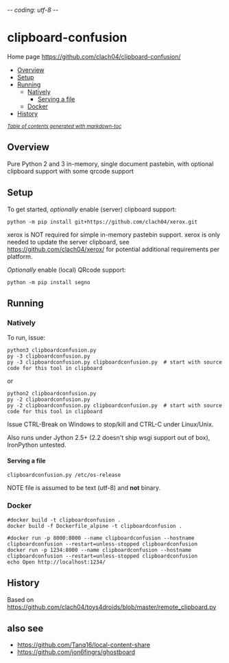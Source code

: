 -*- coding: utf-8 -*-

# clipboard-confusion

Home page https://github.com/clach04/clipboard-confusion/

  * [Overview](#overview)
  * [Setup](#setup)
  * [Running](#running)
    + [Natively](#natively)
      - [Serving a file](#serving-a-file)
    + [Docker](#docker)
  * [History](#history)

<small><i><a href='http://ecotrust-canada.github.io/markdown-toc/'>Table of contents generated with markdown-toc</a></i></small>

## Overview

Pure Python 2 and 3 in-memory, single document pastebin, with optional clipboard support with some qrcode support

## Setup

To get started, *optionally* enable (server) clipboard support:

    python -m pip install git+https://github.com/clach04/xerox.git

xerox is NOT required for simple in-memory pastebin support. xerox is only needed to update the server clipboard, see https://github.com/clach04/xerox/ for potential additional requirements per platform.

*Optionally* enable (local) QRcode support:

    python -m pip install segno

## Running

### Natively

To run, issue:

    python3 clipboardconfusion.py
    py -3 clipboardconfusion.py
    py -3 clipboardconfusion.py clipboardconfusion.py  # start with source code for this tool in clipboard

or

    python2 clipboardconfusion.py
    py -2 clipboardconfusion.py
    py -2 clipboardconfusion.py clipboardconfusion.py  # start with source code for this tool in clipboard

Issue CTRL-Break on Windows to stop/kill and CTRL-C under Linux/Unix.

Also runs under Jython 2.5+ (2.2 doesn't ship wsgi support out of box), IronPython untested.

#### Serving a file

    clipboardconfusion.py /etc/os-release

NOTE file is assumed to be text (utf-8) and **not** binary.

### Docker

    #docker build -t clipboardconfusion .
    docker build -f Dockerfile_alpine -t clipboardconfusion .

    #docker run -p 8000:8000 --name clipboardconfusion --hostname clipboardconfusion --restart=unless-stopped clipboardconfusion
    docker run -p 1234:8000 --name clipboardconfusion --hostname clipboardconfusion --restart=unless-stopped clipboardconfusion
    echo Open http://localhost:1234/


## History

Based on https://github.com/clach04/toys4droids/blob/master/remote_clipboard.py

## also see

  * https://github.com/Tanq16/local-content-share
  * https://github.com/jon6fingrs/ghostboard

